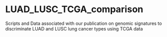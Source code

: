 # LUAD_LUSC_TCGA_comparison
Scripts and Data associated with our publication on genomic signatures to discriminate LUAD and LUSC lung cancer types using TCGA data

